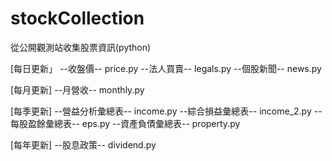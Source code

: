 # stockCollection
從公開觀測站收集股票資訊(python)

[每日更新」
--收盤價-- price.py
--法人買賣-- legals.py
--個股新聞-- news.py

[每月更新]
--月營收-- monthly.py

[每季更新]
--營益分析彙總表-- income.py
--綜合損益彙總表-- income_2.py
--每股盈餘彙總表-- eps.py
--資產負債彙總表-- property.py

[每年更新]
--股息政策-- dividend.py

